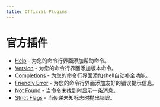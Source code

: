 ```yaml
---
title: Official Plugins
---
```


# 官方插件

- [Help](https://github.com/clercjs/clerc/tree/main/packages/plugin-help) - 为您的命令行界面添加帮助命令。
- [Version](https://github.com/clercjs/clerc/tree/main/packages/plugin-version) - 为您的命令行界面添加版本命令。
- [Completions](https://github.com/clercjs/clerc/tree/main/packages/plugin-completions) - 为您的命令行界面添加shell自动补全功能。
- [Friendly Error](https://github.com/clercjs/clerc/tree/main/packages/plugin-friendly-error) - 为您的命令行界面添加友好的错误提示信息。
- [Not Found](https://github.com/clercjs/clerc/tree/main/packages/plugin-not-found) - 当命令未找到时显示一条消息。
- [Strict Flags](https://github.com/clercjs/clerc/tree/main/packages/plugin-strict-flags) - 当传递未知标志时抛出错误。
